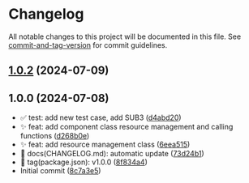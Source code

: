 # Changelog

All notable changes to this project will be documented in this file. See [commit-and-tag-version](https://github.com/absolute-version/commit-and-tag-version) for commit guidelines.

## [1.0.2](https://github.com/BrainMatrix/Glia/compare/v1.0.1...v1.0.2) (2024-07-09)

## 1.0.0 (2024-07-08)

* ✅ test: add new test case, add SUB3 ([d4abd20](https://github.com/BrainMatrix/Glia/commit/d4abd20))
* ✨ feat: add component class resource management and calling functions ([d268b0e](https://github.com/BrainMatrix/Glia/commit/d268b0e))
* ✨ feat: add resource management class ([6eea515](https://github.com/BrainMatrix/Glia/commit/6eea515))
* 📝 docs(CHANGELOG.md): automatic update ([73d24b1](https://github.com/BrainMatrix/Glia/commit/73d24b1))
* 🔖 tag(package.json): v1.0.0 ([8f834a4](https://github.com/BrainMatrix/Glia/commit/8f834a4))
* Initial commit ([8c7a3e5](https://github.com/BrainMatrix/Glia/commit/8c7a3e5))
